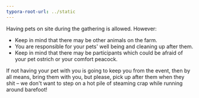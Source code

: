 ```yaml
---
typora-root-url: ../static
---
```


Having pets on site during the gathering is allowed.  However:

- Keep in mind that there may be other animals on the farm.
- You are responsible for your pets' well being and cleaning up after them.
- Keep in mind that there may be participants which could be afraid of your pet ostrich or your comfort peacock.

If not having your pet with you is going to keep you from the event, then by all means, bring them with you, but please, pick up after them when they shit – we don't want to step on a hot pile of steaming crap while running around barefoot!

